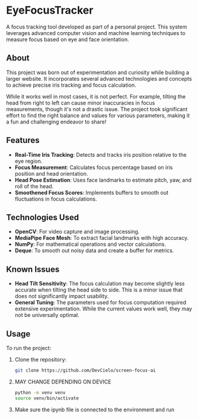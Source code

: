 # EyeFocusTracker

A focus tracking tool developed as part of a personal project. This system leverages advanced computer vision and machine learning techniques to measure focus based on eye and face orientation.

## About

This project was born out of experimentation and curiosity while building a larger website. It incorporates several advanced technologies and concepts to achieve precise iris tracking and focus calculation. 

While it works well in most cases, it is not perfect. For example, tilting the head from right to left can cause minor inaccuracies in focus measurements, though it's not a drastic issue. The project took significant effort to find the right balance and values for various parameters, making it a fun and challenging endeavor to share!

## Features

- **Real-Time Iris Tracking**: Detects and tracks iris position relative to the eye region.
- **Focus Measurement**: Calculates focus percentage based on iris position and head orientation.
- **Head Pose Estimation**: Uses face landmarks to estimate pitch, yaw, and roll of the head.
- **Smoothened Focus Scores**: Implements buffers to smooth out fluctuations in focus calculations.

## Technologies Used

- **OpenCV**: For video capture and image processing.
- **MediaPipe Face Mesh**: To extract facial landmarks with high accuracy.
- **NumPy**: For mathematical operations and vector calculations.
- **Deque**: To smooth out noisy data and create a buffer for metrics.

## Known Issues

- **Head Tilt Sensitivity**: The focus calculation may become slightly less accurate when tilting the head side to side. This is a minor issue that does not significantly impact usability.
- **General Tuning**: The parameters used for focus computation required extensive experimentation. While the current values work well, they may not be universally optimal.

## Usage

To run the project:

1. Clone the repository:
   ```bash
   git clone https://github.com/DevCielo/screen-focus-ai
2. MAY CHANGE DEPENDING ON DEVICE
   ```bash 
   python -m venv venv
   source venv/bin/activate
3. Make sure the ipynb file is connected to the environment and run
  
